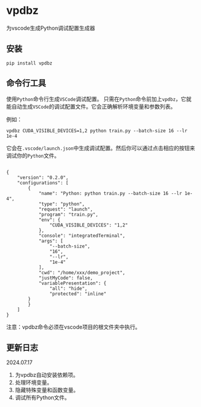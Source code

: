 # vpdbz

为vscode生成Python调试配置生成器

## 安装
```shell
pip install vpdbz
```
## 命令行工具

使用`Python`命令行生成`VSCode`调试配置。
只需在`Python`命令前加上`vpdbz`，它就能自动生成`VSCode`的调试配置文件。它会正确解析环境变量和参数列表。

例如：

```shell
vpdbz CUDA_VISIBLE_DEVICES=1,2 python train.py --batch-size 16 --lr 1e-4
```

它会在`.vscode/launch.json`中生成调试配置。然后你可以通过点击相应的按钮来调试你的`Python`文件。

```shell

{
    "version": "0.2.0",
    "configurations": [
        {
            "name": "Python: python train.py --batch-size 16 --lr 1e-4",
            "type": "python",
            "request": "launch",
            "program": "train.py",
            "env": {
                "CUDA_VISIBLE_DEVICES": "1,2"
            },
            "console": "integratedTerminal",
            "args": [
                "--batch-size",
                "16",
                "--lr",
                "1e-4"
            ],
            "cwd": "/home/xxx/demo_project",
            "justMyCode": false,
            "variablePresentation": {
                "all": "hide",
                "protected": "inline"
        }
        }
    ]
}

```
注意：vpdbz命令必须在vscode项目的根文件夹中执行。


## 更新日志

2024.07.17
1. 为vpdbz自动安装依赖项。
2. 处理环境变量。
3. 隐藏特殊变量和函数变量。
4. 调试所有Python文件。